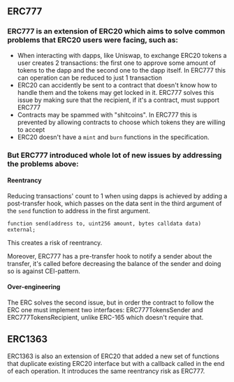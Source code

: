 ## ERC777

### ERC777 is an extension of ERC20 which aims to solve common problems that ERC20 users were facing, such as:
- When interacting with dapps, like Uniswap, to exchange ERC20 tokens a user creates 2 transactions: the first one to approve some amount of tokens to the dapp and the second one to the dapp itself. In ERC777 this can operation can be reduced to just 1 transaction
- ERC20 can accidently be sent to a contract that doesn't know how to handle them and the tokens may get locked in it. ERC777 solves this issue by making sure that the recipient, if it's a contract, must support ERC777
- Contracts may be spammed with "shitcoins". In ERC777 this is prevented by allowing contracts to choose which tokens they are willing to accept
- ERC20 doesn't have a `mint` and `burn` functions in the specification.

### But ERC777 introduced whole lot of new issues by addressing the problems above:

#### Reentrancy

Reducing transactions' count to 1 when using dapps is achieved by adding a post-transfer hook, which passes on the data sent in the third argument of the `send` function to address in the first argument.

`function send(address to, uint256 amount, bytes calldata data) external;`

This creates a risk of reentrancy.

Moreover, ERC777 has a pre-transfer hook to notify a sender about the transfer, it's called before decreasing the balance of the sender and doing so is against CEI-pattern.

#### Over-engineering

The ERC solves the second issue, but in order the contract to follow the ERC one must implement two interfaces: ERC777TokensSender and ERC777TokensRecipient, unlike ERC-165 which doesn't require that.

## ERC1363

ERC1363 is also an extension of ERC20 that added a new set of functions that duplicate existing ERC20 interface but with a callback called in the end of each operation. It introduces the same reentrancy risk as ERC777.
